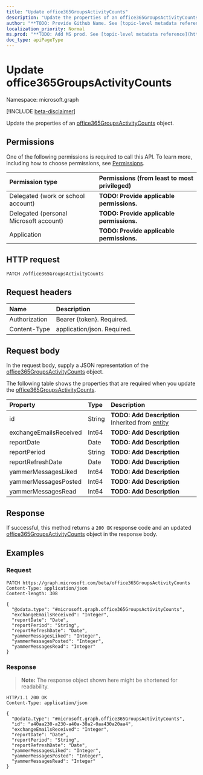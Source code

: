 ```yaml
---
title: "Update office365GroupsActivityCounts"
description: "Update the properties of an office365GroupsActivityCounts object."
author: "**TODO: Provide Github Name. See [topic-level metadata reference](https://msgo.azurewebsites.net/add/document/guidelines/metadata.html#topic-level-metadata)**"
localization_priority: Normal
ms.prod: "**TODO: Add MS prod. See [topic-level metadata reference](https://msgo.azurewebsites.net/add/document/guidelines/metadata.html#topic-level-metadata)**"
doc_type: apiPageType
---
```


# Update office365GroupsActivityCounts
Namespace: microsoft.graph

[!INCLUDE [beta-disclaimer](../../includes/beta-disclaimer.md)]

Update the properties of an [office365GroupsActivityCounts](../resources/office365groupsactivitycounts.md) object.

## Permissions
One of the following permissions is required to call this API. To learn more, including how to choose permissions, see [Permissions](/graph/permissions-reference).

|Permission type|Permissions (from least to most privileged)|
|:---|:---|
|Delegated (work or school account)|**TODO: Provide applicable permissions.**|
|Delegated (personal Microsoft account)|**TODO: Provide applicable permissions.**|
|Application|**TODO: Provide applicable permissions.**|

## HTTP request

<!-- {
  "blockType": "ignored"
}
-->
``` http
PATCH /office365GroupsActivityCounts
```

## Request headers
|Name|Description|
|:---|:---|
|Authorization|Bearer {token}. Required.|
|Content-Type|application/json. Required.|

## Request body
In the request body, supply a JSON representation of the [office365GroupsActivityCounts](../resources/office365groupsactivitycounts.md) object.

The following table shows the properties that are required when you update the [office365GroupsActivityCounts](../resources/office365groupsactivitycounts.md).

|Property|Type|Description|
|:---|:---|:---|
|id|String|**TODO: Add Description** Inherited from [entity](../resources/entity.md)|
|exchangeEmailsReceived|Int64|**TODO: Add Description**|
|reportDate|Date|**TODO: Add Description**|
|reportPeriod|String|**TODO: Add Description**|
|reportRefreshDate|Date|**TODO: Add Description**|
|yammerMessagesLiked|Int64|**TODO: Add Description**|
|yammerMessagesPosted|Int64|**TODO: Add Description**|
|yammerMessagesRead|Int64|**TODO: Add Description**|



## Response

If successful, this method returns a `200 OK` response code and an updated [office365GroupsActivityCounts](../resources/office365groupsactivitycounts.md) object in the response body.

## Examples

### Request
<!-- {
  "blockType": "request",
  "name": "update_office365groupsactivitycounts"
}
-->
``` http
PATCH https://graph.microsoft.com/beta/office365GroupsActivityCounts
Content-Type: application/json
Content-length: 308

{
  "@odata.type": "#microsoft.graph.office365GroupsActivityCounts",
  "exchangeEmailsReceived": "Integer",
  "reportDate": "Date",
  "reportPeriod": "String",
  "reportRefreshDate": "Date",
  "yammerMessagesLiked": "Integer",
  "yammerMessagesPosted": "Integer",
  "yammerMessagesRead": "Integer"
}
```


### Response
>**Note:** The response object shown here might be shortened for readability.
<!-- {
  "blockType": "response",
  "truncated": true
}
-->
``` http
HTTP/1.1 200 OK
Content-Type: application/json

{
  "@odata.type": "#microsoft.graph.office365GroupsActivityCounts",
  "id": "a40aa230-a230-a40a-30a2-0aa430a20aa4",
  "exchangeEmailsReceived": "Integer",
  "reportDate": "Date",
  "reportPeriod": "String",
  "reportRefreshDate": "Date",
  "yammerMessagesLiked": "Integer",
  "yammerMessagesPosted": "Integer",
  "yammerMessagesRead": "Integer"
}
```

